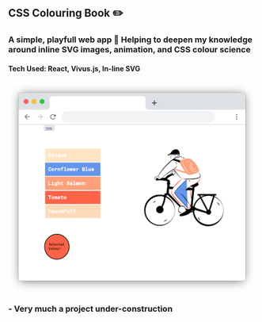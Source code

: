 ## CSS Colouring Book :pencil2:

### A simple, playfull web app :rainbow: Helping to deepen my knowledge around inline SVG images, animation, and CSS colour science
#### Tech Used: React, Vivus.js, In-line SVG

#### 
<img src="readme-images/example_1.png" width="500">


### - Very much a project under-construction
